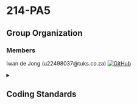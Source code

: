 # 214-PA5

## Group Organization
### Members
<p>
Iwan de Jong (u22498037@tuks.co.za)  <a href="https://github.com/iwandejong" target="_blank"><img alt="GitHub" src="https://img.shields.io/badge/-@iwandejong-181717?style=flat-square&logo=GitHub&logoColor=white"></a>


</p>

<details>
<summary>

## Coding Standards

</summary>
<!-- ## Coding Standards -->

### 1. Organizational

**1.1. Use a version control system**
- Never keep files checked out for long periods.
- Ensure that checked-in code doesn't break the build.

**1.2. Code Reviews**
- Peer-review other's work so that you understand what is going on and ensure their code isn't breaking your code.

**1.3. File Names**
Filenames should be all lowercase and can include underscores. 

Examples of acceptable file names:

`my_useful_class.cpp`
`myusefulclass.cpp`

### 2. Design Style

**2.1. Give entity *one* cohesive responsibility**
- For each entity, focus on one thing at a time.
- Give each entity (variable, class, function) one well-defined responsibility.
- As the entity grows, the scope increases, but it should not diverge.

**2.2. KISS**
KISS (Keep It Simple Software): 
- Correct is better than fast. 
- Simple is better than complex.
- Clear is better than cute.
- Safe is better than insecure

**2.3. Minimize global and shared data**
Sharing causes contention. Avoid shared data, like global data. This increases coupling which reduces maintainability.

**2.4. Ensure resources are owned by objects**
Never allocate more than one resource (pointer) in a single statement. This eases the process of memory deallocation.

**2.5. Optimize for the reader, not the writer**
More time is spent reading code than writing it.

### 3. Coding Style

**3.1. Use `const`proactively**
`const` (immutable) variables are easier to understand and to track. It's safe and checked at compile time.

**3.2. Declare Variables as locally as possible**
Variables introduce state, and you should have to deal with as little state as possible, with lifetimes as short as possible.

**3.3. Always initialize variables**
This is a common source of C++ bugs. Initialize variables upon definition.

**3.4. Avoid long functions**
Excessively long functions and nested code blocks are often caused by failing to give one function one cohesive responsibility (As explained in **2.1**).

**3.5. Minimize Definitional Dependencies**
Don’t be over-dependent: Don’t #include a definition when it is not needed (or included by its parent anyways).

**3.6. Always write internal #include guards**
Prevent unintended multiple inclusions by using #include guards.

**3.7. Don't use `using namespace std;`**
Rather use a using-declaration which lets you use cout/cin/string without qualification
```c++
using std::cout; 
cout << "Values:";
```

### 4. Functions and Operators
**4.1. Order parameters according to their value, pointer or reference**
Distinguish among input, output, and input/output parameters, and between value and reference parameters.

**4.2. Avoid overloaded operators as far as possible**
Overload operators only for good reasons. It's easy to misuse operator overloading and cause confusion among fellow coders.

### 5. Class Design and Inheritance
**5.1. Use design patterns!**
Because we should xD.

**5.2. Each `new` should be coupled with an `delete`**
Basic thought for memory deallocation.

**5.3. The `#define` guard**
As an example, the file `foo/src/bar/baz.h` in project `foo` should have the following guard:
```c++
#ifndef FOO_BAR_BAZ_H_
#define FOO_BAR_BAZ_H_

...

#endif  // FOO_BAR_BAZ_H_
```

**5.4. Declaration Order**
Within each section, prefer grouping similar kinds of declarations together, and prefer the following order:

- Types and type aliases (typedef, using, enum, nested structs and classes, and friend types)
- (Optionally, for structs only) non-static data members
- Static constants
- Factory functions
- Constructors and assignment operators
- Destructor
- All other functions (static and non-static member functions, and friend functions)
- All other data members (static and non-static)

### 6. Construction, Destruction and Copying ###
**6.1. Define and initialize member variables in the same order**
Agree with your constructor's parameters: member variables are initialized in the order they are declared.

### 7. Error Handling and Exceptions
Prefer using exceptions over `cout`. This keeps the output clean.

### Sources
http://micro-os-plus.github.io/develop/sutter-101/
https://google.github.io/styleguide/cppguide.html
https://stackoverflow.com/questions/1452721/why-is-using-namespace-std-considered-bad-practice

</p>
</details>
